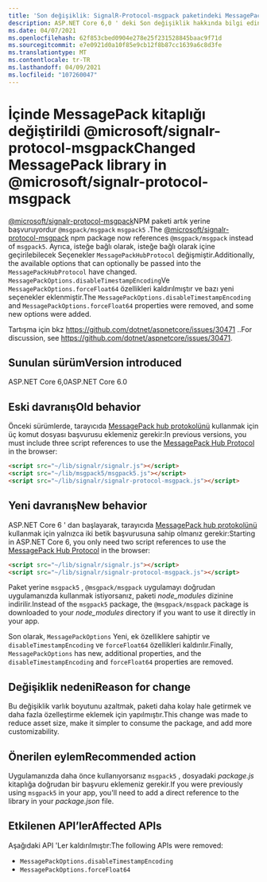 ```yaml
---
title: 'Son değişiklik: SignalR-Protocol-msgpack paketindeki MessagePack kitaplığı değiştirildi'
description: ASP.NET Core 6,0 ' deki Son değişiklik hakkında bilgi edinmek için MessagePack kitaplığı 'nın değiştirildiği ve pakette iki seçenek kaldırılmış @microsoft/signalr-protocol-msgpack .
ms.date: 04/07/2021
ms.openlocfilehash: 62f853cbed0904e278e25f231528845baac9f71d
ms.sourcegitcommit: e7e0921d0a10f85e9cb12f8b87cc1639a6c8d3fe
ms.translationtype: MT
ms.contentlocale: tr-TR
ms.lasthandoff: 04/09/2021
ms.locfileid: "107260047"
---
```

# <a name="changed-messagepack-library-in-microsoftsignalr-protocol-msgpack"></a><span data-ttu-id="d3ed1-103">İçinde MessagePack kitaplığı değiştirildi @microsoft/signalr-protocol-msgpack</span><span class="sxs-lookup"><span data-stu-id="d3ed1-103">Changed MessagePack library in @microsoft/signalr-protocol-msgpack</span></span>

<span data-ttu-id="d3ed1-104">[@microsoft/signalr-protocol-msgpack](https://www.npmjs.com/package/@microsoft/signalr-protocol-msgpack)NPM paketi artık yerine başvuruyordur `@msgpack/msgpack` `msgpack5` .</span><span class="sxs-lookup"><span data-stu-id="d3ed1-104">The [@microsoft/signalr-protocol-msgpack](https://www.npmjs.com/package/@microsoft/signalr-protocol-msgpack) npm package now references `@msgpack/msgpack` instead of `msgpack5`.</span></span> <span data-ttu-id="d3ed1-105">Ayrıca, isteğe bağlı olarak, isteğe bağlı olarak içine geçirilebilecek Seçenekler `MessagePackHubProtocol` değişmiştir.</span><span class="sxs-lookup"><span data-stu-id="d3ed1-105">Additionally, the available options that can optionally be passed into the `MessagePackHubProtocol` have changed.</span></span> <span data-ttu-id="d3ed1-106">`MessagePackOptions.disableTimestampEncoding`Ve `MessagePackOptions.forceFloat64` özellikleri kaldırılmıştır ve bazı yeni seçenekler eklenmiştir.</span><span class="sxs-lookup"><span data-stu-id="d3ed1-106">The `MessagePackOptions.disableTimestampEncoding` and `MessagePackOptions.forceFloat64` properties were removed, and some new options were added.</span></span>

<span data-ttu-id="d3ed1-107">Tartışma için bkz <https://github.com/dotnet/aspnetcore/issues/30471> ..</span><span class="sxs-lookup"><span data-stu-id="d3ed1-107">For discussion, see <https://github.com/dotnet/aspnetcore/issues/30471>.</span></span>

## <a name="version-introduced"></a><span data-ttu-id="d3ed1-108">Sunulan sürüm</span><span class="sxs-lookup"><span data-stu-id="d3ed1-108">Version introduced</span></span>

<span data-ttu-id="d3ed1-109">ASP.NET Core 6,0</span><span class="sxs-lookup"><span data-stu-id="d3ed1-109">ASP.NET Core 6.0</span></span>

## <a name="old-behavior"></a><span data-ttu-id="d3ed1-110">Eski davranış</span><span class="sxs-lookup"><span data-stu-id="d3ed1-110">Old behavior</span></span>

<span data-ttu-id="d3ed1-111">Önceki sürümlerde, tarayıcıda [MessagePack hub protokolünü](/aspnet/core/signalr/messagepackhubprotocol) kullanmak için üç komut dosyası başvurusu eklemeniz gerekir:</span><span class="sxs-lookup"><span data-stu-id="d3ed1-111">In previous versions, you must include three script references to use the [MessagePack Hub Protocol](/aspnet/core/signalr/messagepackhubprotocol) in the browser:</span></span>

```html
<script src="~/lib/signalr/signalr.js"></script>
<script src="~/lib/msgpack5/msgpack5.js"></script>
<script src="~/lib/signalr/signalr-protocol-msgpack.js"></script>
```

## <a name="new-behavior"></a><span data-ttu-id="d3ed1-112">Yeni davranış</span><span class="sxs-lookup"><span data-stu-id="d3ed1-112">New behavior</span></span>

<span data-ttu-id="d3ed1-113">ASP.NET Core 6 ' dan başlayarak, tarayıcıda [MessagePack hub protokolünü](/aspnet/core/signalr/messagepackhubprotocol) kullanmak için yalnızca iki betik başvurusuna sahip olmanız gerekir:</span><span class="sxs-lookup"><span data-stu-id="d3ed1-113">Starting in ASP.NET Core 6, you only need two script references to use the [MessagePack Hub Protocol](/aspnet/core/signalr/messagepackhubprotocol) in the browser:</span></span>

```html
<script src="~/lib/signalr/signalr.js"></script>
<script src="~/lib/signalr/signalr-protocol-msgpack.js"></script>
```

<span data-ttu-id="d3ed1-114">Paket yerine `msgpack5` , `@msgpack/msgpack` uygulamayı doğrudan uygulamanızda kullanmak istiyorsanız, paketi *node_modules* dizinine indirilir.</span><span class="sxs-lookup"><span data-stu-id="d3ed1-114">Instead of the `msgpack5` package, the `@msgpack/msgpack` package is downloaded to your *node_modules* directory if you want to use it directly in your app.</span></span>

<span data-ttu-id="d3ed1-115">Son olarak, `MessagePackOptions` Yeni, ek özelliklere sahiptir ve `disableTimestampEncoding` ve `forceFloat64` özellikleri kaldırılır.</span><span class="sxs-lookup"><span data-stu-id="d3ed1-115">Finally, `MessagePackOptions` has new, additional properties, and the `disableTimestampEncoding` and `forceFloat64` properties are removed.</span></span>

## <a name="reason-for-change"></a><span data-ttu-id="d3ed1-116">Değişiklik nedeni</span><span class="sxs-lookup"><span data-stu-id="d3ed1-116">Reason for change</span></span>

<span data-ttu-id="d3ed1-117">Bu değişiklik varlık boyutunu azaltmak, paketi daha kolay hale getirmek ve daha fazla özelleştirme eklemek için yapılmıştır.</span><span class="sxs-lookup"><span data-stu-id="d3ed1-117">This change was made to reduce asset size, make it simpler to consume the package, and add more customizability.</span></span>

## <a name="recommended-action"></a><span data-ttu-id="d3ed1-118">Önerilen eylem</span><span class="sxs-lookup"><span data-stu-id="d3ed1-118">Recommended action</span></span>

<span data-ttu-id="d3ed1-119">Uygulamanızda daha önce kullanıyorsanız `msgpack5` , dosyadaki *package.js* kitaplığa doğrudan bir başvuru eklemeniz gerekir.</span><span class="sxs-lookup"><span data-stu-id="d3ed1-119">If you were previously using `msgpack5` in your app, you'll need to add a direct reference to the library in your *package.json* file.</span></span>

## <a name="affected-apis"></a><span data-ttu-id="d3ed1-120">Etkilenen API’ler</span><span class="sxs-lookup"><span data-stu-id="d3ed1-120">Affected APIs</span></span>

<span data-ttu-id="d3ed1-121">Aşağıdaki API 'Ler kaldırılmıştır:</span><span class="sxs-lookup"><span data-stu-id="d3ed1-121">The following APIs were removed:</span></span>

- `MessagePackOptions.disableTimestampEncoding`
- `MessagePackOptions.forceFloat64`

<!--

## Category

ASP.NET Core

## Affected APIs

Not detectable via API analysis.

-->
